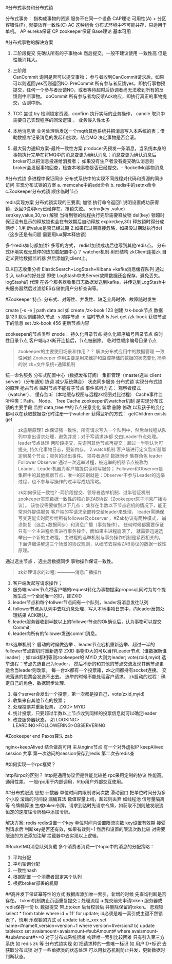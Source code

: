 #分布式事务和分布式锁

分布式事务： 指构成事物的资源 服务不在同一个设备 CAP理论
可用性(A) + 分区容错性(P) , 就要放弃一致性(C) AC 这种组合 分布式环境中不可能共存，只适用于单机。 AP eureka保证 CP zookeeper保证
Base理论 基本可用

#分布式事物的解决方案

1. 二阶段提交 先确认所有的子事物ok 然后提交。一般不建议使用 一致性高 但是性能消耗大。
2. 三阶段  
    CanCommit  询问是否可以提交事物； 参与者收到CanCommit请求后，如果可以则返回yes否则返回NO.
    PreCommit  所有参与者反馈yes，即执行事物预提交，任何一个参与者反馈NO，或者等待超时后协调者尚无法收到所有的反馈则中断事物。
    doCommit   所有参与者均反馈Ack响应，即执行真正的事物提交，否则中断。
    
3. TCC 尝试 try 检测锁定资源，confirm 执行实际的业务操作， cancle 取消中需要自己实现程序的回滚逻辑 。 业务侵入性太多
4. 本地消息表 业务处理后发送一个mq给其他系统并把消息写入本系统的表；借助数据库记录消息的发起和接收，结合MQ 决定事物是否会滚。
5. 最大努力通知方案-最终一致性方案  producer先预发一条消息，当系统本身的事物执行完毕在将MQ中的消息变更为i确认消息；消息变更为确认消息后
    broker可以把消息投递给消费者； 如果没有生产者没有提交确认消息则 broker会发起事物回查，检查本地事物是否已经提交。- RocketMq事物消息



#分布式锁 多进程中保证同步 分布式系统中的实现不同线程对代码和资源的同步访问 
实现分布式锁的方案 a. memcahe中的add命令 b. redis中的setnx命令 c.Zookeeper分布式锁 顺序临时节点

redis实现方案 分布式锁实现的三要素; 
加锁 执行命令返回1 说明设置成功获得锁，返回0说明key已经存在，抢锁失败。 setnx(key ,value)
set(key,value,30,nx) 解锁 当得到锁的线程执行完毕需要释放锁 del(key) 锁超时 保证没有显示的释放锁也会在有效期后自动释放 expire(key,30) 
释放锁时得分成两步：1.判断value是否已经过期 2.如果已过期直接忽略，如果没过期就执行del（这步还是有问题 需要用lua脚本释放锁）

多个redis如何都加锁? 多写的方式， redis1加锁成功后也写到其他redis点。
分布式环境实现无启停的热加载配置中心？ watcher机制 树形结构 zkClient连接zk 自定义要给数据监听器 然后添加到client上。

ELK日志收集分析 ElasticSearch+LogStash+Kibana +kafka消息缓存队列 
通过引入 kafka的好处是 即使 LogStash中央Server故障数据还会保存，避免丢失。
 logStash的 代理 在各个服务器收集日志数据发送到kafka，并传送到LogStash中央服务器然后过滤给ES存储供用户分析查询等。

#Zookeeper
特点: 分布式、对等性、并发性、缺乏全局时钟、故障随时发生


create [-s -e ] path data acl 如 create /zk-book 123 创建 /zk-book节点 数据是123 默认创建持久节点 -s 顺序节点 -e 临时节点 ls /set
get /zk-book 获取节点下的信息 set /zk-book 456 更新节点内容


zookeeper的节点类型 znode： 
持久化目录节点 
持久化顺序编号目录节点 
临时性目录节点 客户端与zk断开连接后，节点被删除。
临时性顺序编号目录节点
>zookeeper的主要使用场景和作用？？ 
解决分布式应用中的数据管理 一致性问题 Zookeeper 作用主要是用来维护和监控存储的数据的状态变化 简单的说 zk=文件系统+通知机制

统一命名服务
分布式配置中心（数据发布订阅）
集群管理（master选举 client server）（分布通知 协调 减少系统耦合）
状态同步服务
分布式锁 实现分布式锁 的原理 抢占节点 临时节点不能有子节点
事件监听方式： 观察者模式（watcher）、 缓存监听（本地缓存视图与远程zk视图对比过程）
 Cache事件监听种类：Path、 Node、 Tree Cache 
 zookeeper的watcher机制 是实现分布式锁的主要手段 监控 data_tree 中的节点任意变化 
 新增 删除 修改 以及孩子的变化都可以在获取数据变化时注册一个watcher 获得监听的方式： 
 getChildren exists get

>zk底层原理?
zk保证强一致性，所有请求写入一个队列中，然后单线程从队列中拿出请求处理，避免并发；对于写请求zk都 交由Leader节点处理。 
leader节点处理 两阶段提交，先询问其他节点再提交；超过一半则认为可提交; 持久化事物日志，更新内存。
 2.watch机制 客户端进行定义监听器绑定到某个节点；服务的抛出事件。
领导者选举 数据同步
集群角色 leader Follower Observer 通过一次选举过程，被选举的机器节点被称为Leader，Leader机器为客户端提供读和写服务； 
Follower和Observer是集群中的其他机器节点，唯一的区别就是：Observer不参与Leader的选举过程，也不参与写操作的过半写成功策略。


>zk如何保证一致性? -两阶段提交、领导者选举机制、过半验证机制 zookeeper实现数据一致性的核心是ZAB协议（Zookeeper原子消息广播协议）。
该协议需要做到以下几点： 
集群在半数以下节点宕机的情况下，能正常对外提供服务 客户端的写请求全部转交给leader来处理，
leader需确保写变更能实时同步给所有follower及observer； 
#Zab协议有两种模式， 崩溃恢复（选主+数据同步）和消息广播（事务操作）。
任何时候都需要保证只有一个主进程负责进行事务操作，而如果主进程崩溃了， 就需要迅速选举出一个新的主进程。 
主进程的选举机制与事务操作机制是紧密相关的。下面详细讲解这三个场景的协议规则，从细节去探索ZAB协议的数据一致性原理。

通过选主节点 、选主后数据同步 事物操作保证一致性。

>zk处理请求的过程: ————消息广播操作
1. 客户端发起写请求操作；
2. 服务端leader节点将客户端的request转化为事物提案proposql,同时为每个提案生成一个全局唯一的ID，即ZXID
3. leader节点和每个follwer节点间有一个队列，leader将消息发往队列
4. follower节点从队列中去除消息处理，写入本地事物日志中，向leader反馈处理结果 ACK确认。
5. leader服务器收到半数以上的follower节点的Ok确认后，认为事物可以提交Commit;
6. leader向所有的follower发送commit消息。

#zk选举机制？ 
启动的时候做选举 、leader节点宕机重新选举、超过一半的follower节点宕机时重新选举 
ZXID 事物ID大的可以当作Leader节点（谁数据新谁leader）; 
如zxid都相等则zookeeper的 MYID 大则为leader; vote(zxid,myid) 
选举流程：节点先选自己为leader，
然后不断的和其他的节点交流发现其他节点更适合当leader则改票。 每一台zk都有一个投票箱，zk之间都持有socket连接。
交流落选的投票会发送不出去。 选举的时候不能处理客户请求。 zk启动的过程：确定自己的角色、数据同步处理、

1. 每个server会发出一个投票，第一次都是投自己，vote(zxid,myid)
2. 收集来自其他节点的投票；
3. 处理投票并重新投票， ZXID>   MYID
4. 统计投票，只要超过半数以上节点收到同样的投票信息就可以确定leader
5. 改变服务器状态。 如 LOOKING> LEARDING>FOLLOWERING>OBSERVERING


#Zookeeper end
Paxos算法 zab

nginx+keepAlived 结合做高可用 
主从nginx节点 有一个对外虚拟IP keepAlived session 共享 第一次访问的session保存到redis 第二次去redis查

#如何实现一个rpc框架？

http和rpc的区别？
http是通用协议但是性能比较差
rpc采用定制的协议 性能高。 通用性差。
一般rpc用于内部调用，http用户外部交互使用。


##分布式限流
思想 
计数器 单位时间内限制访问次数 
滑动窗口 把单位时间分为多个小段 滚动的时间段 
漏桶算法 数值容量上线，超过则丢弃 如线程池 信号量隔离等 
令牌桶算法 生成token令牌，请求到达时先请求令牌，如获取不到则触发限流  恒定的速度往令牌桶中添加令牌。

解决方案: redis redis设置一个key 单位时间内设置限流次数 key设置有效期 
接受到请求后 判断key是否还有效，如果有效则+1 然后和设置的限流次数比较
对需要限流的方法添加注解 拦截器中去实现以上逻辑。


#RocketMQ消息队列负载
多个消费者消费一个topic中的消息的分配策略：
1. 平均分配
2. 平均轮询分配
3. 一致性hash
4. 根据配置 一个消费者固定某个队列
5. 根据broker部署的机房

##高并发下保证幂等性的方式
数据库添加唯一索引，新增的时候 先查询判断是否存在。
token机制防止页面重复提交；处理流程 a.提交前先申请token 服务器或redis保存一份 b. 数据提交 带上token 后台校验后 并删除保留的token。
悲观锁 select * from table where id ='11' for update; id必须是唯一索引或主键不然锁表了，慎用
乐观锁的方式 
a) update table_xxx set name=#name#,version=version+1 where version=#version# 
b) update tablexxx set avaiamount=avaiamount-#subAmount# where avaiamount-#subAmount#>=0
对于分布式系统很难 构建唯一索引比较困难 只有引入第三方系统 
如 redis zk 等 分布式锁实现 如 把请求种的一些唯一标识 如 用户ID+标识 去获取分布式锁
对于一些单据类的状态处理 可以用状态机制防止并发，更新数据时判断状态。







